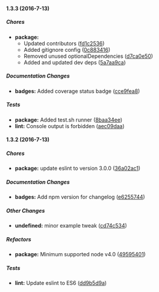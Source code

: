 #### 1.3.3 (2016-7-13)

##### Chores

* **package:**
  * Updated contributors ([fd1c2536](https://github.com/fvdm/nodejs-dnsimple/commit/fd1c253672eead1b6b07aa7f3c9862c90ed28f65))
  * Added gitignore config ([0c883416](https://github.com/fvdm/nodejs-dnsimple/commit/0c883416702b10300e03fddd183607f474f0d1ef))
  * Removed unused optionalDependencies ([d7ca0e50](https://github.com/fvdm/nodejs-dnsimple/commit/d7ca0e50858fb07104e9a943380018a8998262d5))
  * Added and updated dev deps ([5a7aa9ca](https://github.com/fvdm/nodejs-dnsimple/commit/5a7aa9caa46b01602a5c3f09af1dcdd8402b8d0d))

##### Documentation Changes

* **badges:** Added coverage status badge ([cce9fea8](https://github.com/fvdm/nodejs-dnsimple/commit/cce9fea8b4889b41df52a0faef1c477cef84246c))

##### Tests

* **package:** Added test.sh runner ([8baa34ee](https://github.com/fvdm/nodejs-dnsimple/commit/8baa34ee82563cfce77bd6698fac36e4f1a4e8c1))
* **lint:** Console output is forbidden ([aec09daa](https://github.com/fvdm/nodejs-dnsimple/commit/aec09daab85f6d91b8fe25873b181dcbcea8306b))

#### 1.3.2 (2016-7-13)

##### Chores

* **package:** update eslint to version 3.0.0 ([36a02ac1](https://github.com/fvdm/nodejs-dnsimple/commit/36a02ac1e420dfe59949ec4732f90dd6d3addf96))

##### Documentation Changes

* **badges:** Add npm version for changelog ([e6255744](https://github.com/fvdm/nodejs-dnsimple/commit/e62557443e0eb4c25472ea59821bc3027a992653))

##### Other Changes

* **undefined:** minor example tweak ([cd74c534](https://github.com/fvdm/nodejs-dnsimple/commit/cd74c534888da1deb8313dd9dce519598dc33b24))

##### Refactors

* **package:** Minimum supported node v4.0 ([49595401](https://github.com/fvdm/nodejs-dnsimple/commit/49595401e849036cd65ab364095fdbbf0db2ba2a))

##### Tests

* **lint:** Update eslint to ES6 ([dd9b5d9a](https://github.com/fvdm/nodejs-dnsimple/commit/dd9b5d9a66c6c12d5dc716db99fcf3e47de982ae))

